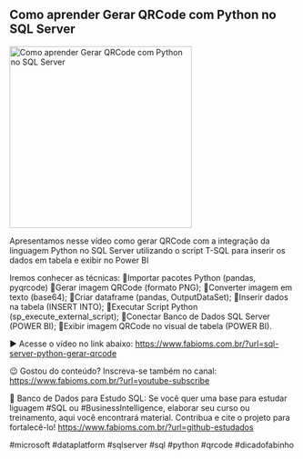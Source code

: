 ## Como aprender Gerar QRCode com Python no SQL Server 

<img src="https://fabioms.com.br/uploads/youtube/Slide52.png" alt="Como aprender Gerar QRCode com Python no SQL Server " title="SQL Server (R, Python)" width="320"/>

Apresentamos nesse vídeo como gerar QRCode com a integração da linguagem Python no SQL Server utilizando o script T-SQL para inserir os dados em tabela e exibir no Power BI  

Iremos conhecer as técnicas:
🔹Importar pacotes Python (pandas, pyqrcode)
🔹Gerar imagem QRCode (formato PNG);
🔹Converter imagem em texto (base64);
🔹Criar dataframe (pandas, OutputDataSet);
🔹Inserir dados na tabela (INSERT INTO);
🔹Executar Script Python (sp_execute_external_script);
🔹Conectar Banco de Dados SQL Server (POWER BI);
🔹Exibir imagem QRCode no visual de tabela (POWER BI).

▶️ Acesse o vídeo no link abaixo:
https://www.fabioms.com.br/?url=sql-server-python-gerar-qrcode

😉 Gostou do conteúdo? Inscreva-se também no canal:
https://www.fabioms.com.br/?url=youtube-subscribe

🎁 Banco de Dados para Estudo SQL:
Se você quer uma base para estudar liguagem #SQL ou #BusinessIntelligence, elaborar seu curso ou treinamento, aqui você encontrará material. 
Contribua e cite o projeto para fortalecê-lo!
https://www.fabioms.com.br/?url=github-estudados

#microsoft #dataplatform #sqlserver #sql #python #qrcode #dicadofabinho